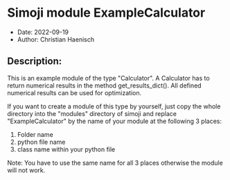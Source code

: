 # Simoji module ExampleCalculator

- Date: 		2022-09-19
- Author:		Christian Haenisch

## Description:		
This is an example module of the type "Calculator". A Calculator has to return numerical results 
in the method get_results_dict(). All defined numerical results can be used for optimization. 

If you want to create a module of this type by yourself, just copy the whole directory into the 
"modules" directory of simoji and replace "ExampleCalculator" by the name of your module at the 
following 3 places:
1) Folder name
2) python file name
3) class name within your python file

Note: You have to use the same name for all 3 places otherwise the module will not work. 
